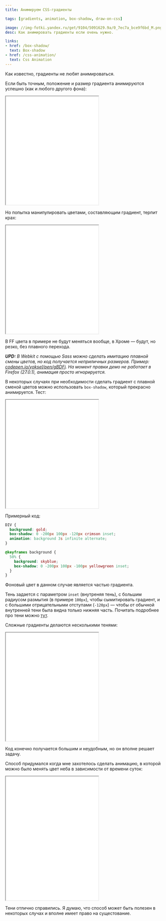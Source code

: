 ```yaml
---
title: Анимируем CSS-градиенты

tags: [gradients, animation, box-shadow, draw-on-css]

image: //img-fotki.yandex.ru/get/9104/5091629.9a/0_7ec7a_bce9f6bd_M.png
desc: Как анимировать градиенты если очень нужно.

links:
- href: /box-shadow/
  text: Box-shadow
- href: /css-animation/
  text: Css Animation
---
```


Как известно, градиенты не любят анимироваться.<!--more-->

Если быть точным, положение и размер градиента анимируются успешно (как и любого другого фона):

<iframe class="live-snippet" style="height: 350px" src="../assets/demo/animation-for-gradients/demo_1.html?css"></iframe>

Но попытка манипулировать цветами, составляющим градиент, терпит крах:

<iframe class="live-snippet" style="height: 350px" src="../assets/demo/animation-for-gradients/demo_2.html?css"></iframe>

В FF цвета в примере не будут меняться вообще, в Хроме — будут, но резко, без плавного перехода.

<i><b>UPD:</b> В Webkit с помощью Sass можно сделать имитацию плавной смены цветов, но код получается неприличных размеров. Пример: <a href="https://codepen.io/yoksel/pen/gBDFj">codepen.io/yoksel/pen/gBDFj</a>.
На момент правки демо не работает в Firefox (27.0.1), анимация просто игнорируется.</i>

В некоторых случаях при необходимости сделать градиент с плавной сменой цветов можно использовать <code>box-shadow</code>, который прекрасно анимируется. Тест:

<iframe class="live-snippet" style="height: 350px" src="../assets/demo/animation-for-gradients/demo_
3.html?output"></iframe>

Примерный код:

```css
DIV {
  background: gold;
  box-shadow: 0 -200px 100px -120px crimson inset;
  animation: background 3s infinite alternate;
}

@keyframes background {
  50% {
    background: skyblue;
    box-shadow: 0 -200px 100px -100px yellowgreen inset;
  }
}
```

Фоновый цвет в данном случае является частью градиента.

Тень задается с параметром <code>inset</code> (внутреняя тень), с большим радиусом размытия (в примере <code>100px</code>), чтобы сымитировать градиент, и с большими отрицательными отступами (<code>-120px</code>) — чтобы от обычной внутренней тени была видна только нижняя часть. Почитать подробнее про тени можно <a href="/box-shadow/">тут</a>.

Сложные градиенты делаются несколькими тенями:

<iframe class="live-snippet" style="height: 350px" src="../assets/demo/animation-for-gradients/demo_4.html?css"></iframe>

Код конечно получается большим и неудобным, но он вполне решает задачу.

Способ придумался когда мне захотелось сделать анимацию, в которой можно было менять цвет неба в зависимости от времени суток:

<iframe class="live-snippet" style="height: 400px" src="../assets/demo/animation-for-gradients/demo_5
.html?output"></iframe>

Тени отлично справились. Я думаю, что способ может быть полезен в некоторых случах и вполне имеет право на сущестование.

